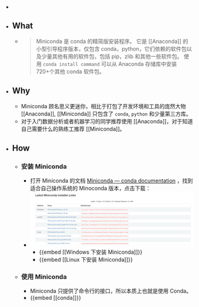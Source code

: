 -
- ## What
	- > Miniconda 是 conda 的精简版安装程序。 它是 [[Anaconda]] 的小型引导程序版本，仅包含 conda，python，它们依赖的软件包以及少量其他有用的软件包，包括 pip，zlib 和其他一些软件包。 使用 `conda install command` 可以从 Anaconda 存储库中安装720+个其他 conda 软件包。
- ## Why
	- Miniconda 顾名思义更迷你，相比于打包了开发环境和工具的庞然大物 [[Anaconda]], [[Miniconda]] 只包含了 `conda`, `python` 和少量第三方库。
	- 对于入门数据分析或者机器学习的同学推荐使用 [[Anaconda]]，对于知道自己需要什么的熟练工推荐 [[Miniconda]]。
- ## How
	- ### 安装 Miniconda
		- 打开 Miniconda 的文档 [Miniconda — conda documentation](https://docs.conda.io/en/latest/miniconda.html) ，找到适合自己操作系统的 Minoconda 版本，点击下载：
		- ![下载 Miniconda](../assets/image_1670416957164_0.png)
			- {{embed [[Windows 下安装 Miniconda]]}}
			- {{embed [[Linux 下安装 Miniconda]]}}
	- ### 使用 Miniconda
		- Miniconda 只提供了命令行的接口，所以本质上也就是使用 Conda。
		- {{embed [[conda]]}}